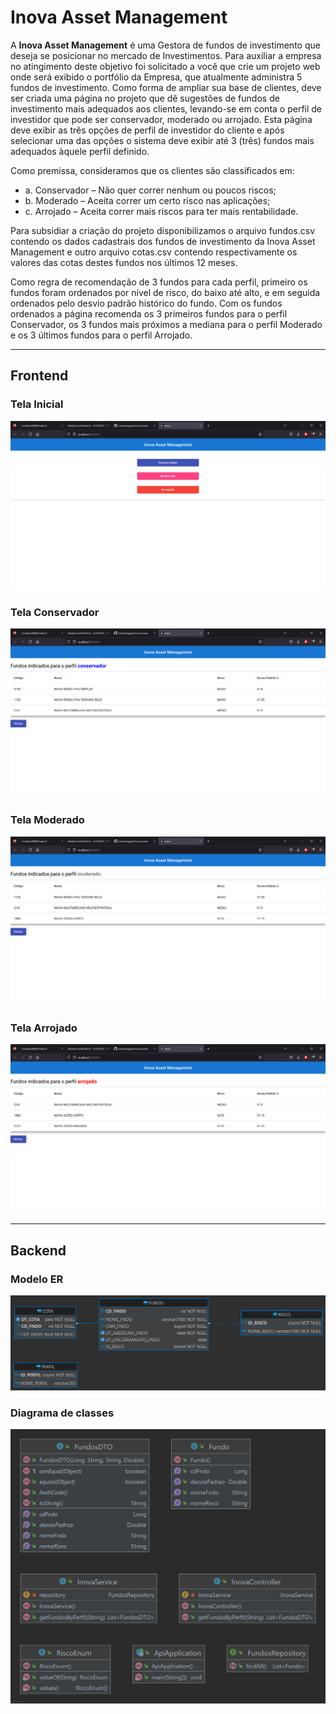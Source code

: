 # Inova Asset Management


A **Inova Asset Management** é uma Gestora de fundos de investimento que deseja se posicionar no
mercado de Investimentos. Para auxiliar a empresa no atingimento deste objetivo foi solicitado a você
que crie um projeto web onde será exibido o portfólio da Empresa, que atualmente administra 5 fundos
de investimento. Como forma de ampliar sua base de clientes, deve ser criada uma página no projeto
que dê sugestões de fundos de investimento mais adequados aos clientes, levando-se em conta o perfil
de investidor que pode ser conservador, moderado ou arrojado. Esta página deve exibir as três opções
de perfil de investidor do cliente e após selecionar uma das opções o sistema deve exibir até 3 (três)
fundos mais adequados àquele perfil definido.

Como premissa, consideramos que os clientes são classificados em:
- a. Conservador – Não quer correr nenhum ou poucos riscos;
- b. Moderado – Aceita correr um certo risco nas aplicações;
- c. Arrojado – Aceita correr mais riscos para ter mais rentabilidade.

Para subsidiar a criação do projeto disponibilizamos o arquivo fundos.csv contendo os dados cadastrais
dos fundos de investimento da Inova Asset Management e outro arquivo cotas.csv contendo
respectivamente os valores das cotas destes fundos nos últimos 12 meses.

Como regra de recomendação de 3 fundos para cada perfil, primeiro os fundos foram ordenados por nível de risco, do baixo até alto, e em seguida ordenados pelo desvio padrão histórico do fundo. Com os fundos ordenados a página recomenda os 3 primeiros fundos para o perfil Conservador, os 3 fundos mais próximos a mediana para o perfil Moderado e os 3 últimos fundos para o perfil Arrojado.

---
## Frontend 

### Tela Inicial

![alt text](https://github.com/renatoreggiani/inova-asset/blob/main/imagens/tela-inicial.PNG)


### Tela Conservador

![alt text](https://github.com/renatoreggiani/inova-asset/blob/main/imagens/tela-conservador.PNG)

### Tela Moderado

![alt text](https://github.com/renatoreggiani/inova-asset/blob/main/imagens/tela-moderado.PNG)

### Tela Arrojado

![alt text](https://github.com/renatoreggiani/inova-asset/blob/main/imagens/tela-arrojado.PNG)


---
## Backend

### Modelo ER

![alt text](https://github.com/renatoreggiani/inova-asset/blob/main/imagens/MER.png)

### Diagrama de classes

![alt text](https://github.com/renatoreggiani/inova-asset/blob/main/imagens/diagrama_classes.png)
